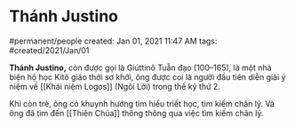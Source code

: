 ---
---

# Thánh Justino
#permanent/people 
created: Jan 01, 2021 11:47 AM
tags: #created/2021/Jan/01

**Thánh Justino,** còn được gọi là Giúttinô Tuẫn đạo (100–165), là một nhà biện hộ học Kitô giáo thời sơ khởi, ông được coi là người đầu tiên diễn giải ý niệm về [[Khái niệm Logos]] (Ngôi Lời) trong thế kỷ thứ 2.

Khi còn trẻ, ông có khuynh hướng tìm hiểu triết học, tìm kiếm chân lý. Và ông đã tìm đến [[Thiên Chúa]] thông thông qua việc tìm kiếm chân lý.